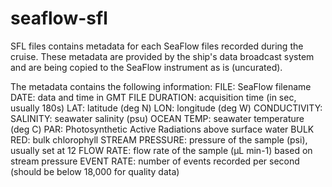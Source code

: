 # seaflow-sfl

SFL files contains metadata for each SeaFlow files recorded during the cruise. These metadata are provided by the ship's data broadcast system and are being copied to the SeaFlow instrument as is (uncurated).

The metadata contains the following information:
FILE: SeaFlow filename
DATE: data and time in GMT
FILE DURATION: acquisition time (in sec, usually 180s)
LAT: latitude (deg N)
LON: longitude (deg W)
CONDUCTIVITY:
SALINITY: seawater salinity (psu)
OCEAN TEMP: seawater temperature (deg C)
PAR: Photosynthetic Active Radiations above surface water
BULK RED: bulk chlorophyll
STREAM PRESSURE: pressure of the sample (psi), usually set at 12
FLOW RATE: flow rate of the sample (µL min-1) based on stream pressure
EVENT RATE: number of events recorded per second (should be below 18,000 for quality data)
